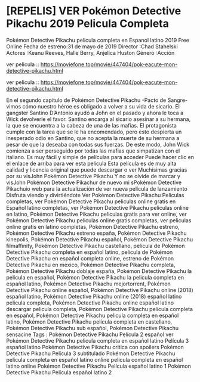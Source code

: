 # [REPELIS] VER Pokémon Detective Pikachu 2019 Pelicula Completa
Pokémon Detective Pikachu pelicula completa en Espanol latino 2019 Free Online
Fecha de estreno:31 de mayo de 2019 Director :Chad Stahelski Actores :Keanu Reeves, Halle Berry, Anjelica Huston Género :Acción

ver pelicula :: https://moviefone.top/movie/447404/pok-eacute-mon-detective-pikachu.html

ver pelicula :: https://moviefone.top/movie/447404/pok-eacute-mon-detective-pikachu.html

En el segundo capítulo de Pokémon Detective Pikachu -Pacto de Sangre- vimos cómo nuestro héroe es obligado a volver a su vida de sicario. El gangster Santino D’Antonio ayudó a John en el pasado y ahora le toca a Wick devolverle el favor. Santino encarga al sicario asesinar a su hermana, la que se encuentra a la cabeza de una de las mafias. El protagonista cumple con la tarea que se le ha encomendado, pero esto despierta un inesperado odio en Santino, que no acepta la muerte de su hermana a pesar de que la deseaba con todas sus fuerzas. De este modo, John Wick comienza a ser perseguido por todas las mafias que simpatizan con el italiano.
Es muy fácil y simple de películas para acceder
Puede hacer clic en el enlace de arriba para ver esta película
Esta película es de muy alta calidad y licencia original que puede descargar o ver
Muchísimas gracias por su visJohn Pokémon Detective Pikachu
Y no se olvide de marcar y visJohn Pokémon Detective Pikachur de nuevo mi sPokémon Detective Pikachuio web para la actualización de ver nueva película de lanzamiento
Disfruta viendo y divirtiéndote
Ver Pokémon Detective Pikachu Peliculas completas, ver Pokémon Detective Pikachu peliculas online gratis en Español latino completas, ver Pokémon Detective Pikachu peliculas online en latino, Pokémon Detective Pikachu peliculas gratis para ver online, ver Pokémon Detective Pikachu peliculas online gratis completas, ver peliculas online gratis en latino completas, Pokémon Detective Pikachu estreno, Pokémon Detective Pikachu estreno españa, Pokémon Detective Pikachu kinepolis, Pokémon Detective Pikachu español, Pokémon Detective Pikachu filmaffinity, Pokémon Detective Pikachu castellano, pelicula de Pokémon Detective Pikachu completa en español latino, pelicula de Pokémon Detective Pikachu en español completa online, estreno de Pokémon Detective Pikachu en mexico, Pokémon Detective Pikachu completa, Pokémon Detective Pikachu doblaje españa, Pokémon Detective Pikachu la pelicula en español, Pokémon Detective Pikachu la pelicula completa en español latino, Pokémon Detective Pikachu mejortorrent, Pokémon Detective Pikachu online español, Pokémon Detective Pikachu online (2018) español latino, Pokémon Detective Pikachu online (2018) español latino pelicula completa, Pokémon Detective Pikachu online español latino descargar pelicula completa, Pokémon Detective Pikachu pelicula completa en español, Pokémon Detective Pikachu pelicula completa en español latino, Pokémon Detective Pikachu película completa en castellano, Pokémon Detective Pikachu sub español, Pokémon Detective Pikachu sensacine
Tags :
Pokémon Detective Pikachu Película 2 español
ver Pokémon Detective Pikachu pelicula completa en español latino
Película 3 español latino
Pokémon Detective Pikachu critica con spoilers
Pokémon Detective Pikachu Película 3 subtitulado
Pokémon Detective Pikachu pelicula completa en español latino online
pelicula completa en español latino online
Pokémon Detective Pikachu Película español latino 1
Pokémon Detective Pikachu Película español latino 2
